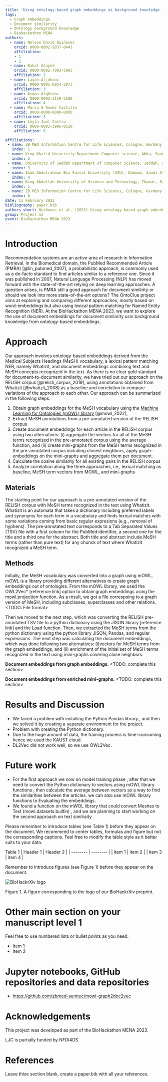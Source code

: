 ```yaml
---
title: 'Using ontology-based graph embeddings as background knowledge for doc-2-doc similarity'
tags:
  - Graph embeddings
  - Document similarity
  - Ontology background knowledge
  - BioHackathon MENA
authors:
  - name: Nelson David Quiñones
    orcid: 0000-0002-5037-0443
    affiliation: 
    - 1
    - 2
  - name: Rahaf Alayed
    orcid: 0000-0002-7083-5893
    affiliation: 2
  - name: Layan Aljohani
    orcid: 0000-0001-6954-2973
    affiliation: 3
  - name: Asmaa Alqhtani
    orcid: 0000-0002-3119-5109
    affiliation: 4
  - name: Maria G Gomez Castillo
    orcid: 0000-0000-0000-0000
    affiliation: 5
  - name: Leyla Jael Castro
    orcid: 0000-0003-3986-0510
    affiliation: 6

affiliations:
 - name: ZB MED Information Centre for Life Sciences, Cologne, Germany, and ICESI University, Cali, Colombia
   index: 1
 - name: King Khalid University Department Computer science, Abha, Saudi Arabia
   index: 2
 - name: University of Jeddah Department of Computer Science, Jeddah, Saudi Arabia
   index: 3  
 - name: Imam Abdulrahman Bin Faisal University (IAU), Dammam, Saudi Arabia 
   index: 4
 - name: King Abdullah University of Science and Technology, Thuwal, Saudi Arabia
   index: 5
 - name: ZB MED Information Centre for Life Sciences, Cologne, Germany
   index: 6 
date: 11 February 2023
bibliography: paper.bib
authors_short: Quiñones et al. (2023) Using ontology-based graph embeddings as background knowledge for doc-2-doc similarity
group: Project 13
event: BioHackathon MENA 2023
---
```


# Introduction

Recommendation systems are an active area of research in Information Retrieval. In the Biomedical domain, the PubMed Recommended Article (PMRA) [@lin_pubmed_2007], a probabilistic approach, is commonly used as a de-facto standard to find articles similar to a reference one. Since it was published in 2007, Natural Language Processing (NLP) has moved forward with the state-of-the-art relying on deep learning approaches. A question arises, is PMRA still a good approach for document similirity or should we look into more state-of-the-art options? The OntoClue project aims at exploring and comparing different approaches, mostly based on word-embeddings but also using lexical pattern matching for Named Entity Recognition (NER). At the BioHackathon MENA 2023, we want to explore the use of document embeddings for document similarity usin background knowledge from ontology-based embeddings.

# Approach

Our approach involves ontology-based embeddings derived from the Medical Subjects Headings (MeSH) vocabulary, a lexical pattenr matching NER, namely Whatizit, and document embeddings combining text and MeSH concepts recognized in the text. As there is no clear gold standard for document-to-document similarity, we have tried out our approach on the RELISH corpus [@relish_corpus_2019], using annotations obtained from Whatizit [@whatizit_2008] as a baseline and correlation to compare variations of the approach to each other. Our approach can be summarized in the following steps:
1. Obtain graph embeddings for the MeSH vocabulary using the [Machine Learning for Ontologies (mOWL) library](https://github.com/bio-ontology-research-group/mowl) [@mowl_2022],
2. Extract MeSH annotations from a pre-annotated version of the RELISH corpus
3. Create document embeddings for each article in the RELISH corpus using two alternatives: (i) aggregate the vectors for all of the MeSH terms recognized in the pre-annotated corpus using the average function, and (ii) create mini-graphs from the MeSH terms recognized in the pre-annotated corpus including closest neighbors, apply graph-embeddings on the mini-graphs and aggregate them per document.
4. Calculate the cosine similarity for all existing pairs in the RELISH corpus
5. Analyze correlation along the three approaches, i.e., lexical matching as baseline, MeSH term vectors from MOWL, and mini-graphs

## Materials
The starting point for our approach is a pre-annotated version of the RELISH corpus with MeSH terms recognized in the text using Whatizit. Whatizit is an automata that takes a dictionary including preferred labels and synonyms for each term in a vocabulary and finds lexical matches with some variations coming from basic regular expresions (e.g., removal of hyphens). The pre-annotated text corresponds to a Tab Separated Values (TSV) file with a first column for the PubMed identifier, a second one for the title and a third one for the abstract. Both title and abstract include MeSH terms (rather than pure text) for any chunck of text where Whatizit recognized a MeSH term. 

## Methods
Initially, the MeSH vocabulary was converted into a graph using mOWL. mOWL is a  library providing different alternatives to create graph embeddings out of ontologies. From the mOWL library, we used the OWL2Vec* [reference link] option to obtain graph embeddings using the mowl.projection function. As a result, we got a file correspoing to a graph version of MeSH, including subclasses, superclasses and other relations. <TODO: File format>

Then we moved to the next step, which was converting the RELISH pre-annotated TSV file to a python dictionary using the JISON library [reference link] and the Load function. Then, we extracted the MeSH terms from the python dictionary using the python library JISON, Pandas, and regular expressions. The next step was calculating the document embeddings, which was done following two alternatives: (i)vectors for MeSH terms from the graph embeddings, and (ii) enrichment of the initial set of MeSH terms recognized in the text using mini-graphs covering close neighbors.

**Document embeddings from graph embeddings.** <TODO: complete this section>

**Document embeddings from enriched mini-graphs.**
<TODO: complete this section>

# Results and Discussion
* We faced a problem with installing the Python Pandas library , and then we solved it by creating a separate environment for the project. 
* Problem with creating the Python dictionary.
* Due to the huge amount of data, the training process is time-consuming hence we used the KAUST cloud.
* DL2Vec did not work well, so we use OWL2Vec.


# Future work

* For the first approach we now on model training phase , after that we need to convert the Python dictionary to vectors using mOWL library functions , then calculate the average between vectors as a way to find the similarities between the articles. we can also use mOWL library functions to Evaluating the embeddings.
*  We found a function on the mWOL library that could convert Meshes to Text (mowl.datasets.builtin) , and we are planning to start working on the second approach on text similraity 

Please remember to introduce tables (see Table 1) before they appear on the document. We recommend to center tables, formulas and figure but not the corresponding captions. Feel free to modify the table style as it better suits to your data.

Table 1
| Header 1 | Header 2 |
| -------- | -------- |
| item 1 | item 2 |
| item 3 | item 4 |

Remember to introduce figures (see Figure 1) before they appear on the document. 

![BioHackrXiv logo](./biohackrxiv.png)
 
Figure 1. A figure corresponding to the logo of our BioHackrXiv preprint.

# Other main section on your manuscript level 1

Feel free to use numbered lists or bullet points as you need.
* Item 1
* Item 2

# Jupyter notebooks, GitHub repositories and data repositories

* https://github.com/zbmed-semtec/mowl-graph2doc2vec

# Acknowledgements
This project was developed as part of the BioHackathon MENA 2023.

LJC is partially funded by NFDI4DS

# References

Leave thise section blank, create a paper.bib with all your references.
